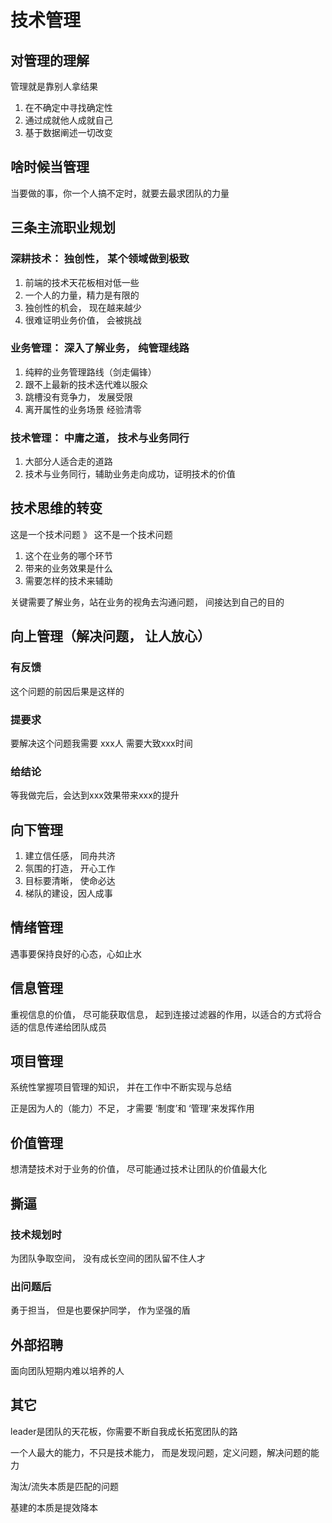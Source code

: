 # 技术管理

## 对管理的理解

  管理就是靠别人拿结果

  1. 在不确定中寻找确定性
  2. 通过成就他人成就自己
  3. 基于数据阐述一切改变

## 啥时候当管理

  当要做的事，你一个人搞不定时，就要去最求团队的力量

## 三条主流职业规划

### 深耕技术： 独创性， 某个领域做到极致

  1. 前端的技术天花板相对低一些
  2. 一个人的力量，精力是有限的
  3. 独创性的机会， 现在越来越少
  4. 很难证明业务价值， 会被挑战

### 业务管理： 深入了解业务， 纯管理线路

  1. 纯粹的业务管理路线（剑走偏锋）
  2. 跟不上最新的技术迭代难以服众
  3. 跳槽没有竞争力， 发展受限
  4. 离开属性的业务场景 经验清零

### 技术管理： 中庸之道， 技术与业务同行

  1. 大部分人适合走的道路
  2. 技术与业务同行，辅助业务走向成功，证明技术的价值

## 技术思维的转变

  这是一个技术问题 》 这不是一个技术问题

  1. 这个在业务的哪个环节
  2. 带来的业务效果是什么
  3. 需要怎样的技术来辅助

  关键需要了解业务，站在业务的视角去沟通问题， 间接达到自己的目的

## 向上管理（解决问题， 让人放心）

### 有反馈

  这个问题的前因后果是这样的

### 提要求

  要解决这个问题我需要 xxx人 需要大致xxx时间

### 给结论

  等我做完后，会达到xxx效果带来xxx的提升

## 向下管理

  1. 建立信任感， 同舟共济
  2. 氛围的打造， 开心工作
  3. 目标要清晰， 使命必达
  4. 梯队的建设，因人成事

## 情绪管理

  遇事要保持良好的心态，心如止水

## 信息管理

  重视信息的价值， 尽可能获取信息， 起到连接过滤器的作用，以适合的方式将合适的信息传递给团队成员

## 项目管理

  系统性掌握项目管理的知识， 并在工作中不断实现与总结

  正是因为人的（能力）不足， 才需要 ‘制度’和 ‘管理’来发挥作用

## 价值管理

  想清楚技术对于业务的价值， 尽可能通过技术让团队的价值最大化

## 撕逼

### 技术规划时

  为团队争取空间， 没有成长空间的团队留不住人才

### 出问题后

  勇于担当， 但是也要保护同学， 作为坚强的盾

## 外部招聘

  面向团队短期内难以培养的人

## 其它

  leader是团队的天花板，你需要不断自我成长拓宽团队的路

  一个人最大的能力，不只是技术能力， 而是发现问题，定义问题，解决问题的能力

  淘汰/流失本质是匹配的问题

  基建的本质是提效降本
